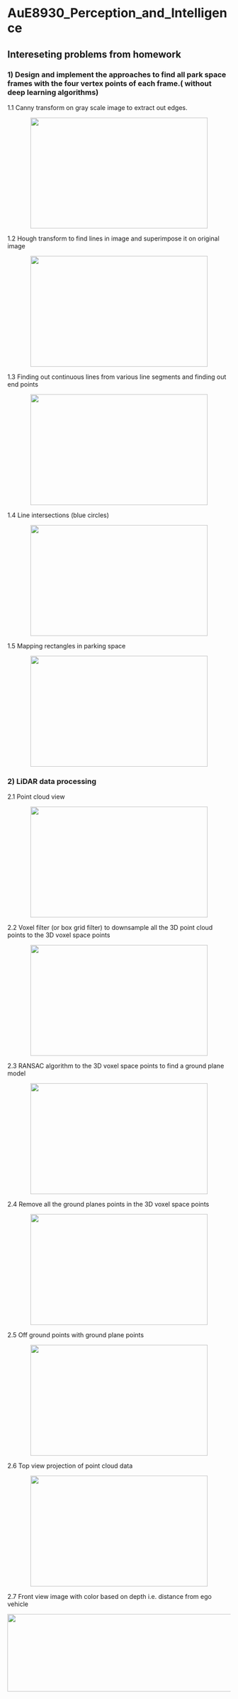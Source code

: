# AuE8930_Perception_and_Intelligence

## Intereseting problems from homework

### 1) Design and implement the approaches to find all park space frames with the four vertex points of each frame.( without deep learning algorithms) 

1.1 Canny transform on gray scale image to extract out edges.
<p align="center">
  <img width="400" height="250" src="https://github.com/vipulkumbhar/AuE893_Perception_and_Intelligence/blob/master/HW02/Result_images/Screen%20Shot%202020-12-04%20at%203.32.00%20PM.png">
</p>

1.2 Hough transform to find lines in image and superimpose it on original image
<p align="center">
  <img width="400" height="250" src="https://github.com/vipulkumbhar/AuE893_Perception_and_Intelligence/blob/master/HW02/Result_images/Screen%20Shot%202020-12-04%20at%203.32.12%20PM.png">
</p>

1.3 Finding out continuous lines from various line segments and finding out end points
<p align="center">
  <img width="400" height="250" src="https://github.com/vipulkumbhar/AuE893_Perception_and_Intelligence/blob/master/HW02/Result_images/Screen%20Shot%202020-12-04%20at%203.32.21%20PM.png">
</p>

1.4 Line intersections (blue circles)
<p align="center">
  <img width="400" height="250" src="https://github.com/vipulkumbhar/AuE893_Perception_and_Intelligence/blob/master/HW02/Result_images/Screen%20Shot%202020-12-04%20at%203.32.27%20PM.png">
</p>

1.5 Mapping rectangles in parking space
<p align="center">
  <img width="400" height="250" src="https://github.com/vipulkumbhar/AuE893_Perception_and_Intelligence/blob/master/HW02/Result_images/Screen%20Shot%202020-12-04%20at%203.32.37%20PM.png">
</p>

### 2) LiDAR data processing

2.1 Point cloud view
<p align="center">
  <img width="400" height="250" src="https://github.com/vipulkumbhar/AuE893_Perception_and_Intelligence/blob/master/HW03/result_images/Screen%20Shot%202020-12-04%20at%203.34.00%20PM.png">
</p>

2.2 Voxel filter (or box grid filter) to downsample all the 3D point cloud points to the 3D voxel space points
<p align="center">
  <img width="400" height="250" src="https://github.com/vipulkumbhar/AuE893_Perception_and_Intelligence/blob/master/HW03/result_images/Screen%20Shot%202020-12-04%20at%203.34.26%20PM.png">
</p>

2.3 RANSAC algorithm to the 3D voxel space points to find a ground plane model
<p align="center">
  <img width="400" height="250" src="https://github.com/vipulkumbhar/AuE893_Perception_and_Intelligence/blob/master/HW03/result_images/Screen%20Shot%202020-12-04%20at%203.34.37%20PM.png">
</p>

2.4 Remove all the ground planes points in the 3D voxel space points
<p align="center">
  <img width="400" height="250" src="https://github.com/vipulkumbhar/AuE893_Perception_and_Intelligence/blob/master/HW03/result_images/Screen%20Shot%202020-12-04%20at%203.34.50%20PM.png">
</p>

2.5 Off ground points with ground plane points
<p align="center">
  <img width="400" height="250" src="https://github.com/vipulkumbhar/AuE893_Perception_and_Intelligence/blob/master/HW03/result_images/Screen%20Shot%202020-12-04%20at%203.34.58%20PM.png">
</p>

2.6 Top view projection of point cloud data
<p align="center">
  <img width="400" height="250" src="https://github.com/vipulkumbhar/AuE893_Perception_and_Intelligence/blob/master/HW03/result_images/Screen%20Shot%202020-12-04%20at%203.35.18%20PM.png">
</p>

2.7 Front view image with color based on depth i.e. distance from ego vehicle
<p align="center">
  <img width="1000" height="175" src="https://github.com/vipulkumbhar/AuE893_Perception_and_Intelligence/blob/master/HW03/result_images/Screen%20Shot%202020-12-04%20at%203.35.38%20PM.png">
</p>




